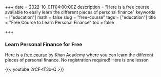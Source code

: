 +++
date = 2022-10-01T04:00:00Z
description = "Here is a free course available to easily learn the different pieces of personal finance"
keywords = ["education"]
math = false
slug = "free-course"
tags = ["education"]
title = "Free Course to Learn Personal Finance"
toc = false

+++
### Learn Personal Finance for Free

Here is a [free course](https://www.khanacademy.org/college-careers-more/personal-finance) by Khan Academy where you can learn the different pieces of personal finance. No registration required! Here is one lesson

{{< youtube 2rCF-tT3x-Q >}}